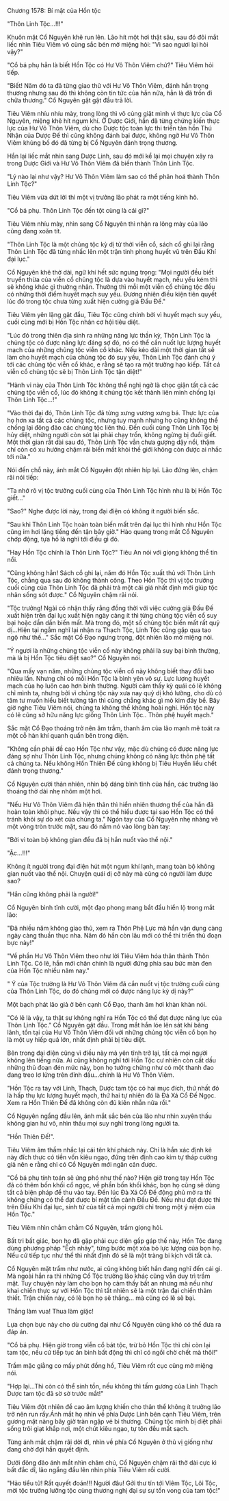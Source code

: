 




Chương 1578: Bí mật của Hồn tộc


"Thôn Linh Tộc...!!!"

Khuôn mặt Cổ Nguyên khẽ run lên. Lão hít một hơi thật sâu, sau đó đôi mắt liếc nhìn Tiêu Viêm vô cùng sắc bén mở miệng hỏi: "Vì sao ngươi lại hỏi vậy?"

"Cổ bá phụ hẳn là biết Hồn Tộc có Hư Vô Thôn Viêm chứ?" Tiêu Viêm hỏi tiếp.

"Biết! Năm đó ta đã từng giao thử với Hư Vô Thôn Viêm, đánh hắn trọng thương nhưng sau đó thì không còn tin tức của hắn nữa, hẳn là đã trốn đi chữa thương." Cổ Nguyên gật gật đầu trả lời.

Tiêu Viêm nhíu nhíu mày, trong lòng thì vô cùng giật mình vì thực lực của Cổ Nguyên, miệng khẽ hít ngụm khí. Ở Dược Giới, hắn đã từng chứng kiến thực lực của Hư Vô Thôn Viêm, dù cho Dược tộc toàn lực thi triển tàn hồn Thú Nhận của Dược Đế thì cũng không đánh bại được, không ngờ Hư Vô Thôn Viêm khủng bố đó đã từng bị Cổ Nguyên đánh trọng thương.

Hắn lại liếc mắt nhìn sang Dược Linh, sau đó mới kể lại mọi chuyện xảy ra trong Dược Giới và Hư Vô Thôn Viêm đã biến thành Thôn Linh Tộc.

"Lý nào lại như vậy? Hư Vô Thôn Viêm làm sao có thể phân hoá thành Thôn Linh Tộc?"

Tiêu Viêm vừa dứt lời thì một vị trưởng lão phát ra một tiếng kinh hô.

"Cổ bá phụ. Thôn Linh Tộc đến tột cùng là cái gì?"

Tiêu Viêm nhíu mày, nhìn sang Cổ Nguyên thì nhận ra lông mày của lão cũng đang xoăn tít.

"Thôn Linh Tộc là một chủng tộc kỳ dị từ thời viễn cổ, sách cổ ghi lại rằng Thôn Linh Tộc đã từng nhấc lên một trận tinh phong huyết vũ trên Đấu Khí đại lục."

Cổ Nguyên khẽ thở dài, ngữ khí hết sức ngưng trọng: "Mọi người đều biết truyền thừa của viễn cổ chủng tộc là dựa vào huyết mạch, nếu yếu kém thì sẽ không khác gì thường nhân. Thường thì mỗi một viễn cổ chủng tộc đều có những thời điểm huyết mạch suy yếu. Đương nhiên điều kiện tiên quyết lúc đó trong tộc chưa từng xuất hiện cường giả Đấu Đế."

Tiêu Viêm yên lặng gật đầu, Tiêu Tộc cũng chính bởi vì huyết mạch suy yếu, cuối cùng mới bị Hồn Tộc nhân cơ hội tiêu diệt.

"Lúc đó trong thiên địa sinh ra những năng lực thần kỳ, Thôn Linh Tộc là chủng tộc có được năng lực đáng sợ đó, nó có thể cắn nuốt lực lượng huyết mạch của những chủng tộc viễn cổ khác. Nếu kéo dài một thời gian tất sẽ làm cho huyết mạch của chủng tộc đó suy yếu, Thôn Linh Tộc đánh chủ ý tới các chủng tộc viễn cổ khác, e rằng sẽ tạo ra một trường hạo kiếp. Tất cả viễn cổ chủng tộc sẽ bị Thôn Linh Tộc tận diệt!"

"Hành vi này của Thôn Linh Tộc không thể nghi ngờ là chọc giận tất cả các chủng tộc viễn cổ, lúc đó không ít chủng tộc kết thành liên minh chống lại Thôn Linh Tộc...!"

"Vào thời đại đó, Thôn Linh Tộc đã từng xưng vương xưng bá. Thực lực của họ hơn xa tất cả các chủng tộc, nhưng tuy mạnh nhưng họ cũng không thể chống lại đông đảo các chủng tộc liên thủ. Đến cuối cùng Thôn Linh Tộc bị hủy diệt, những người còn sót lại phải chạy trốn, không ngừng bị đuổi giết. Một thời gian rất dài sau đó, Thôn Linh Tộc vẫn chưa gượng dậy nổi, thậm chí còn có xu hướng chậm rãi biến mất khỏi thế giới không còn được ai nhắc tới nữa."

Nói đến chỗ này, ánh mắt Cổ Nguyên đột nhiên híp lại. Lão đứng lên, chậm rãi nói tiếp:

"Ta nhớ rõ vị tộc trưởng cuối cùng của Thôn Linh Tộc hình như là bị Hồn Tộc giết..."

"Sao?" Nghe được lời này, trong đại điện có không ít người biến sắc.

"Sau khi Thôn Linh Tộc hoàn toàn biến mất trên đại lục thì hình như Hồn Tộc cũng im hơi lặng tiếng đến tận bây giờ." Hào quang trong mắt Cổ Nguyên chớp động, tựa hồ là nghĩ tới điều gì đó.

"Hay Hồn Tộc chính là Thôn Linh Tộc?" Tiêu An nói với giọng không thể tin nổi.

"Cũng không hẳn! Sách cổ ghi lại, năm đó Hồn Tộc xuất thủ với Thôn Linh Tộc, chẳng qua sau đó không thành công. Theo Hồn Tộc thì vị tộc trưởng cuối cùng của Thôn Linh Tộc đã phải trả một cái giá nhất định mới giúp tộc nhân sống sót được." Cổ Nguyên chậm rãi nói.

"Tộc trưởng! Ngài có nhận thấy rằng đồng thời với việc cường giả Đấu Đế xuất hiện trên đại lục xuất hiện ngày càng ít thì từng chủng tộc viễn cổ suy bại hoặc dần dần biến mất. Mà trong đó, một số chủng tộc biến mất rất quỷ dị…Hiện tại ngẫm nghĩ lại nhận ra Thạch Tộc, Linh Tộc cũng gặp qua tao ngộ như thế…" Sắc mặt Cổ Đạo ngưng trọng, đột nhiên lão mở miệng nói.

"Ý ngươi là những chủng tộc viễn cổ này không phải là suy bại bình thường, mà là bị Hồn Tộc tiêu diệt sao?" Cổ Nguyên nói.

"Qua mấy vạn năm, những chủng tộc viễn cổ này không biết thay đổi bao nhiêu lần. Nhưng chỉ có mỗi Hồn Tộc là bình yên vô sự. Lực lượng huyết mạch của họ luôn cao hơn bình thường. Người cảm thấy kỳ quái có lẽ không chỉ mình ta, nhưng bởi vì chủng tộc này xưa nay quỷ dị khó lường, cho dù có tâm tư muốn hiểu biết tường tận thì cũng chẳng khác gì mò kim đáy bể. Bây giờ nghe Tiêu Viêm nói, chúng ta không thể không hoài nghi. Hồn tộc này có lẽ cũng sở hữu năng lực giống Thôn Linh Tộc.. Thôn phệ huyết mạch."

Sắc mặt Cổ Đạo thoáng trở nên âm trầm, thanh âm của lão mạnh mẽ toát ra một cỗ hàn khí quanh quẩn bên trong điện.

"Không cần phải đề cao Hồn Tộc như vậy, mặc dù chúng có được năng lực đáng sợ như Thôn Linh Tộc, nhưng chúng không có năng lực thôn phệ tất cả chúng ta. Nếu không Hồn Thiên Đế cũng không bị Tiêu Huyền liều chết đánh trọng thương."

Cổ Nguyên cười thản nhiên, nhìn bộ dáng bình tĩnh của hắn, các trưởng lão thoáng thở dài nhẹ nhõm một hơi.

"Nếu Hư Vô Thôn Viêm đã hiện thân thì hiển nhiên thương thế của hắn đã hoàn toàn khôi phục. Nếu vậy thì có thể hiểu được tại sao Hồn Tộc có thể tránh khỏi sự dò xét của chúng ta." Ngón tay của Cổ Nguyên nhẹ nhàng vẽ một vòng tròn trước mặt, sau đó nắm nó vào lòng bàn tay:

"Bởi vì toàn bộ không gian đều đã bị hắn nuốt vào thể nội."

"Ặc…!!!"

Không ít người trong đại điện hút một ngụm khí lạnh, mang toàn bộ không gian nuốt vào thể nội. Chuyện quái dị cỡ này mà cũng có người làm được sao?

"Hắn cũng không phải là người!"

Cổ Nguyên bình tĩnh cười, một đạo phong mang bắt đầu hiển lộ trong mắt lão:

"Đã nhiều năm không giao thủ, xem ra Thôn Phệ Lực mà hắn vận dụng càng ngày càng thuần thục nha. Năm đó hắn còn lâu mới có thể thi triển thủ đoạn bực này!"

"Về phần Hư Vô Thôn Viêm theo như lời Tiêu Viêm hóa thân thành Thôn Linh Tộc. Có lẽ, hắn mới chân chính là người đứng phía sau bức màn đen của Hồn Tộc nhiều năm nay."

" Ý của Tộc trưởng là Hư Vô Thôn Viêm đã cắn nuốt vị tộc trưởng cuối cùng của Thôn Linh Tộc, do đó chúng mới có được năng lực kỳ dị này?"

Một bạch phát lão giả ở bên cạnh Cổ Đạo, thanh âm hơi khàn khàn nói.

"Có lẽ là vậy, ta thật sự không nghĩ ra Hồn Tộc có thể đạt được năng lực của Thôn Linh Tộc." Cổ Nguyên gật đầu. Trong mắt hắn lóe lên sát khí băng lãnh, tồn tại của Hư Vô Thôn Viêm đối với những chủng tộc viễn cổ bọn họ là một uy hiếp quá lớn, nhất định phải bị tiêu diệt.

Bên trong đại điện cũng vì điều này mà yên tĩnh trở lại, tất cả mọi người không lên tiếng nữa. Ai cũng không nghĩ tới Hồn Tộc cư nhiên còn cất dấu những thủ đoạn đén mức này, bọn họ tưởng chừng như có một thanh đao đang treo lơ lửng trên đỉnh đầu…chính là Hư Vô Thôn Viêm.

"Hồn Tộc ra tay với Linh, Thạch, Dược tam tộc có hai mục đích, thứ nhất đó là hấp thụ lực lượng huyết mạch, thứ hai tự nhiên đó là Đà Xá Cổ Đế Ngọc. Xem ra Hồn Thiên Đế đã không còn đủ kiên nhẫn nữa rồi."

Cổ Nguyên ngẩng đầu lên, ánh mắt sắc bén của lão như nhìn xuyên thấu không gian hư vô, nhìn thấu mọi suy nghĩ trong lòng người ta.

"Hồn Thiên Đế!".

Tiêu Viêm âm thầm nhắc lại cái tên khí phách này. Chỉ là hắn xác định kẻ này đích thực có tiền vốn kiêu ngạo, đứng trên định cao kim tự tháp cường giả nên e rằng chỉ có Cổ Nguyên mới ngăn cản được.

"Cổ bá phụ tính toán sẽ ứng phó như thế nào? Hiện giờ trong tay Hồn Tộc đã có thêm bốn khối cổ ngọc, về phần bốn khối khác, bọn họ cũng sẽ dùng tất cả biện pháp để thu vào tay. Đến lúc Đà Xá Cổ Đế động phủ mở ra thì không chừng có thể đạt được bí mật tấn cảnh Đấu Đế. Nếu như đạt được thì trên Đấu Khí đại lục, sinh tử của tất cả mọi người chỉ trong một ý niệm của Hồn Tộc."

Tiêu Viêm nhìn chằm chằm Cổ Nguyên, trầm giọng hỏi.

Bất tri bất giác, bọn họ đã gặp phải cục diện gấp gáp thế này, Hồn Tộc đang dùng phương pháp "Ếch nhảy", từng bước một xóa bỏ lực lượng của bọn họ. Nếu cứ tiếp tục như thế thì nhất định đó sẽ là một tràng bi kịch với tất cả.

Cổ Nguyên mặt trầm như nước, ai cũng không biết hắn đang nghĩ đến cái gì. Mà ngoài hắn ra thì những Cổ Tộc trưởng lão khác cũng vẫn duy trì trầm mặt. Tuy chuyện này làm cho bọn họ cảm thấy bất an nhưng mà nếu như khai chiến thực sự với Hồn Tộc thì tất nhiên sẽ là một trận đại chiến thảm thiết. Trận chiến này, có lẽ bọn họ sẽ thắng… mà cũng có lẽ sẽ bại.

Thắng làm vua! Thua làm giặc!

Lựa chọn bực này cho dù cường đại như Cổ Nguyên cũng khó có thể đưa ra đáp án.

"Cổ bá phụ. Hiện giờ trong viễn cổ bát tộc, trừ bỏ Hồn Tộc thì chỉ còn lại tam tộc, nếu cứ tiếp tục án binh bất động thì chỉ có ngồi chờ chết mà thôi!"

Trầm mặc giằng co mấy phút đồng hồ, Tiêu Viêm rốt cục cũng mở miệng nói.

"Hợp lại…Thì còn có thể sinh tồn, nếu không thì tấm gương của Linh Thạch Dược tam tộc đã sờ sờ trước mắt!"

Tiêu Viêm đột nhiên đề cao âm lượng khiến cho thân thể không ít trưởng lão trở nên run rẩy.Ánh mắt họ nhìn về phía Dược Linh bên cạnh Tiêu Viêm, trên gương mặt nàng bây giờ tràn ngập vẻ bi thương. Chủng tộc mình bị diệt phải sống trôi giạt khắp nơi, một chút kiêu ngạo, tự tôn đều mất sạch.

Từng ánh mắt chậm rãi dời đi, nhìn về phía Cổ Nguyên ở thủ vị giống như đang chờ đợi hắn quyết định.

Dưới đông đảo ánh mắt nhìn chăm chú, Cổ Nguyên chậm rãi thở dài cực kì bất đắc dĩ, lão ngẩng đầu lên nhìn phía Tiêu Viêm rồi cười.

"Hảo tiểu tử! Rất quyết đoán!!! Người đâu! Gởi thư tín tới Viêm Tộc, Lôi Tộc, mời tộc trưởng lưỡng tộc cùng thương nghị đại sự sự tồn vong của tam tộc!"




